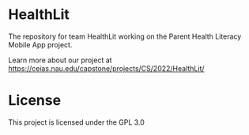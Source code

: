 # HealthLit
The repository for team HealthLit working on the Parent Health Literacy Mobile App project.

Learn more about our project at https://ceias.nau.edu/capstone/projects/CS/2022/HealthLit/

# License
This project is licensed under the GPL 3.0
